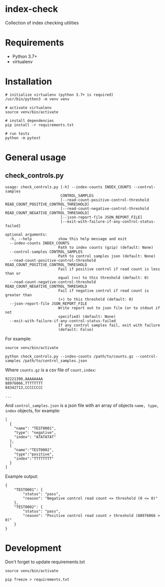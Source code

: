 # index-check

Collection of index checking utilities

# Requirements
- Python 3.7+
- virtualenv

# Installation
```
# initialize virtualenv (python 3.7+ is required)
/usr/bin/python3 -m venv venv

# activate virtualenv
source venv/bin/activate

# install dependencies
pip install -r requirements.txt

# run tests
python -m pytest
```

# General usage

## check_controls.py

```
usage: check_controls.py [-h] --index-counts INDEX_COUNTS --control-samples
                         CONTROL_SAMPLES
                         [--read-count-positive-control-threshold READ_COUNT_POSITIVE_CONTROL_THRESHOLD]
                         [--read-count-negative-control-threshold READ_COUNT_NEGATIVE_CONTROL_THRESHOLD]
                         [--json-report-file JSON_REPORT_FILE]
                         [--exit-with-failure-if-any-control-status-failed]

optional arguments:
  -h, --help            show this help message and exit
  --index-counts INDEX_COUNTS
                        Path to index counts (gzip) (default: None)
  --control-samples CONTROL_SAMPLES
                        Path to control samples json (default: None)
  --read-count-positive-control-threshold READ_COUNT_POSITIVE_CONTROL_THRESHOLD
                        Fail if positive control if read count is less than or
                        equal (<=) to this threshold (default: 0)
  --read-count-negative-control-threshold READ_COUNT_NEGATIVE_CONTROL_THRESHOLD
                        Fail if negative control if read count is greater than
                        (>) to this threshold (default: 0)
  --json-report-file JSON_REPORT_FILE
                        Write report out to json file (or to stdout if not
                        specified) (default: None)
  --exit-with-failure-if-any-control-status-failed
                        If any control samples fail, exit with failure
                        (default: False)
```

For example:
```
source venv/bin/activate

python check_controls.py --index-counts /path/to/counts.gz --control-samples /path/to/control_samples.json
```

Where `counts.gz` is a csv file of `count,index`:
```
92221398,AAAAAAAA
88976066,TTTTTTTT
84342713,CCCCCCCC

...
```

And `control_samples.json` is a json file with an array of objects `name, type, index` objects, for example:
```
[
  {
    "name": "TEST0001",
    "type": "negative",
    "index": "ATATATAT"
  },
  {
    "name":"TEST0002",
    "type":"positive",
    "index":"TTTTTTTT"
  }
]
```

Example output:
```
{
    "TEST0001": {
        "status": "pass",
        "reason": "Negative control read count <= threshold (0 <= 0)"
    },
    "TEST0002": {
        "status": "pass",
        "reason": "Positive control read count > threshold (88976066 > 0)"
    }
}
```


# Development

Don't forget to update requirements.txt
```
source venv/bin/activate

pip freeze > requirements.txt
```
